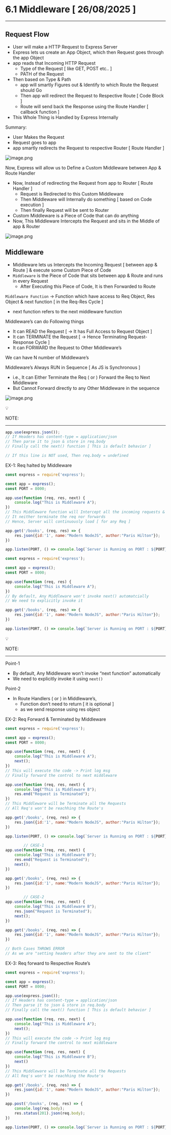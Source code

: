 # 6.1 Middleware [ 26/08/2025 ]

---

## Request Flow

- User will make a HTTP Request to Express Server
- Express lets us create an App Object, which then Request goes through the app Object
- app reads that Incoming HTTP Request
    - Type of the Request [ like GET, POST etc.. ]
    - PATH of the Request
- Then based on Type & Path
    - app will smartly Figures out & Identify to which Route the Request should Go
    - Then app will redirect the Request to Respective Route [ Code Block ]
    - Route will send back the Response using the Route Handler [ callback function ]
- This Whole Thing is Handled by Express Internally

Summary:

- User Makes the Request
- Request goes to app
- app smartly redirects the Request to respective Router [ Route Handler ]

![image.png](image.png)

Now, Express will allow us to Define a Custom Middleware between App & Route Handler

- Now, Instead of redirecting the Request from app to Router [ Route Handler ]
    - Request is Redirected to this Custom Middleware
    - Then Middleware will Internally do something [ based on Code execution ]
    - Then finally Request will be sent to Router
- Custom Middleware is a Piece of Code that can do anything
- Now, This Middleware Intercepts the Request and sits in the Middle of app & Router

![image.png](image%201.png)

## Middleware

- Middleware lets us Intercepts the Incoming Request [ between app & Route ] & execute some Custom Piece of Code
- `Middleware` is the Piece of Code that sits between app & Route and runs in every Request
    - After Executing this Piece of Code, It is then Forwarded to Route

`Middleware Function` → Function which have access to Req Object, Res Object & next function [ in the Req-Res Cycle ]

- next function refers to the next middleware function

Middleware’s can do Following things

- It can READ the Request [ → It has Full Access to Request Object ]
- It can TERMINATE the Request [ → Hence Terminating Request-Response Cycle ]
- It can FORWARD the Request to Other Middleware’s

We can have N number of Middleware’s

Middleware’s Always RUN in Sequence [ As JS is Synchronous ]

- i.e., It can Either Terminate the Req ( or ) Forward the Req to Next Middleware
- But Cannot Forward directly to any Other Middleware in the sequence

![image.png](image%202.png)

<aside>
💡

NOTE:

---

```jsx
app.use(express.json());
// If Headers has content-type = application/json
// Then parse it to json & store in req.body
// Finally call the next() function [ This is default behavior ]

// If this line is NOT used, Then req.body = undefined
```

</aside>

EX-1: Req halted by Middleware

```jsx
const express = require('express');

const app = express();
const PORT = 8000;

app.use(function (req, res, next) {
    console.log("This is Middleware A");
})
// This Middleware function will Intercept all the incoming requests & halts
// It neither terminate the req nor forwards
// Hence, Server will continuously load [ for any Req ]

app.get('/books', (req, res) => {
    res.json({id:'1', name:"Modern NodeJS", author:"Paris Hilton"});
}) 

app.listen(PORT, () => console.log(`Server is Running on PORT : ${PORT}`));
```

```jsx
const express = require('express');

const app = express();
const PORT = 8000;

app.use(function (req, res) {
    console.log("This is Middleware A");
})
// By default, Any Middleware won't invoke next() automatcially
// We need to explicitly invoke it

app.get('/books', (req, res) => {
    res.json({id:'1', name:"Modern NodeJS", author:"Paris Hilton"});
}) 

app.listen(PORT, () => console.log(`Server is Running on PORT : ${PORT}`));
```

<aside>
💡

NOTE:

---

Point-1

- By default, Any Middleware won't invoke “next function” automatically
- We need to explicitly invoke it using `next()`

Point-2

- In Route Handlers ( or ) in Middleware’s,
    - Function don’t need to return [ it is optional ]
    - as we send response using res object
</aside>

EX-2: Req Forward & Terminated by Middleware

```jsx
const express = require('express');

const app = express();
const PORT = 8000;

app.use(function (req, res, next) {
    console.log("This is Middleware A");
    next();
})
// This will execute the code -> Print log msg
// Finally forward the control to next middleware

app.use(function (req, res, next) {
    console.log("This is Middleware B");
    res.end("Request is Terminated");
})
// This Middleware will be Terminate all the Requests
// All Req's won't be reachhing the Route's

app.get('/books', (req, res) => {
    res.json({id:'1', name:"Modern NodeJS", author:"Paris Hilton"});
}) 

app.listen(PORT, () => console.log(`Server is Running on PORT : ${PORT}`));
```

```jsx
		// CASE-1
app.use(function (req, res, next) {
    console.log("This is Middleware B");
    res.end("Request is Terminated");
    next();
})

app.get('/books', (req, res) => {
    res.json({id:'1', name:"Modern NodeJS", author:"Paris Hilton"});
}) 

		// CASE-2
app.use(function (req, res, next) {
    console.log("This is Middleware B");
    res.json("Request is Terminated");
    next();
})

app.get('/books', (req, res) => {
    res.json({id:'1', name:"Modern NodeJS", author:"Paris Hilton"});
}) 

// Both Cases THROWS ERROR
// As we are "setting headers after they are sent to the client"
```

EX-3: Req forward to Respective Route’s

```jsx
const express = require('express');

const app = express();
const PORT = 8000;

app.use(express.json());
// If Headers has content-type = application/json
// Then parse it to json & store in req.body
// Finally call the next() function [ This is default behavior ]

app.use(function (req, res, next) {
    console.log("This is Middleware A");
    next();
})
// This will execute the code -> Print log msg
// Finally forward the control to next middleware

app.use(function (req, res, next) {
    console.log("This is Middleware B");
    next()
})
// This Middleware will be Terminate all the Requests
// All Req's won't be reachhing the Route's

app.get('/books', (req, res) => {
    res.json({id:'1', name:"Modern NodeJS", author:"Paris Hilton"});
}) 

app.post('/books', (req, res) => {
    console.log(req.body);
    res.status(201).json(req.body);
})

app.listen(PORT, () => console.log(`Server is Running on PORT : ${PORT}`));
```